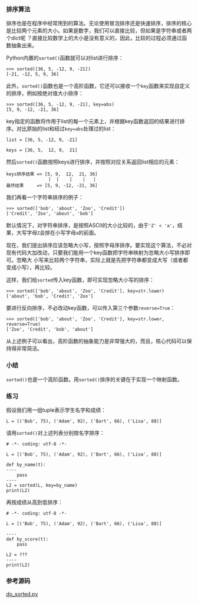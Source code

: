 ### 排序算法

排序也是在程序中经常用到的算法。无论使用冒泡排序还是快速排序，排序的核心是比较两个元素的大小。如果是数字，我们可以直接比较，但如果是字符串或者两个dict呢
？直接比较数学上的大小是没有意义的，因此，比较的过程必须通过函数抽象出来。

Python内置的`sorted()`函数就可以对list进行排序：

    
    
    >>> sorted([36, 5, -12, 9, -21])
    [-21, -12, 5, 9, 36]
    

此外，`sorted()`函数也是一个高阶函数，它还可以接收一个`key`函数来实现自定义的排序，例如按绝对值大小排序：

    
    
    >>> sorted([36, 5, -12, 9, -21], key=abs)
    [5, 9, -12, -21, 36]
    

key指定的函数将作用于list的每一个元素上，并根据key函数返回的结果进行排序。对比原始的list和经过`key=abs`处理过的list：

    
    
    list = [36, 5, -12, 9, -21]
    
    keys = [36, 5,  12, 9,  21]
    

然后`sorted()`函数按照keys进行排序，并按照对应关系返回list相应的元素：

    
    
    keys排序结果 => [5, 9,  12,  21, 36]
                    |  |    |    |   |
    最终结果     => [5, 9, -12, -21, 36]
    

我们再看一个字符串排序的例子：

    
    
    >>> sorted(['bob', 'about', 'Zoo', 'Credit'])
    ['Credit', 'Zoo', 'about', 'bob']
    

默认情况下，对字符串排序，是按照ASCII的大小比较的，由于`'Z' < 'a'`，结果，大写字母`Z`会排在小写字母`a`的前面。

现在，我们提出排序应该忽略大小写，按照字母序排序。要实现这个算法，不必对现有代码大加改动，只要我们能用一个key函数把字符串映射为忽略大小写排序即可。忽略大
小写来比较两个字符串，实际上就是先把字符串都变成大写（或者都变成小写），再比较。

这样，我们给`sorted`传入key函数，即可实现忽略大小写的排序：

    
    
    >>> sorted(['bob', 'about', 'Zoo', 'Credit'], key=str.lower)
    ['about', 'bob', 'Credit', 'Zoo']
    

要进行反向排序，不必改动key函数，可以传入第三个参数`reverse=True`：

    
    
    >>> sorted(['bob', 'about', 'Zoo', 'Credit'], key=str.lower, reverse=True)
    ['Zoo', 'Credit', 'bob', 'about']
    

从上述例子可以看出，高阶函数的抽象能力是非常强大的，而且，核心代码可以保持得非常简洁。

### 小结

`sorted()`也是一个高阶函数。用`sorted()`排序的关键在于实现一个映射函数。

### 练习

假设我们用一组tuple表示学生名字和成绩：

    
    
    L = [('Bob', 75), ('Adam', 92), ('Bart', 66), ('Lisa', 88)]
    

请用`sorted()`对上述列表分别按名字排序：

    
    
    # -*- coding: utf-8 -*-
    
    L = [('Bob', 75), ('Adam', 92), ('Bart', 66), ('Lisa', 88)]
    
    def by_name(t):
    ----
        pass
    ----
    L2 = sorted(L, key=by_name)
    print(L2)
    

再按成绩从高到低排序：

    
    
    # -*- coding: utf-8 -*-
    
    L = [('Bob', 75), ('Adam', 92), ('Bart', 66), ('Lisa', 88)]
    
    ----
    def by_score(t):
        pass
    
    L2 = ???
    ----
    print(L2)
    

### 参考源码

[do_sorted.py](https://github.com/michaelliao/learn-python3/blob/master/samples/functional/do_sorted.py)

